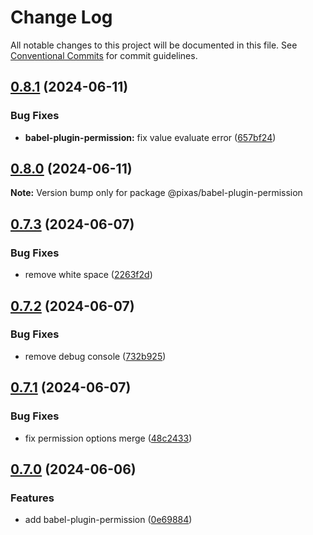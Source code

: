 # Change Log

All notable changes to this project will be documented in this file.
See [Conventional Commits](https://conventionalcommits.org) for commit guidelines.

## [0.8.1](https://github.com/kagawagao/pixas/compare/v0.8.0...v0.8.1) (2024-06-11)

### Bug Fixes

- **babel-plugin-permission:** fix value evaluate error ([657bf24](https://github.com/kagawagao/pixas/commit/657bf24944974775f05217cc6f94ac2553718cd8))

## [0.8.0](https://github.com/kagawagao/pixas/compare/v0.7.3...v0.8.0) (2024-06-11)

**Note:** Version bump only for package @pixas/babel-plugin-permission

## [0.7.3](https://github.com/kagawagao/pixas/compare/v0.7.2...v0.7.3) (2024-06-07)

### Bug Fixes

- remove white space ([2263f2d](https://github.com/kagawagao/pixas/commit/2263f2dc97a9ae62c4da5a68181cf952e736a2ca))

## [0.7.2](https://github.com/kagawagao/pixas/compare/v0.7.1...v0.7.2) (2024-06-07)

### Bug Fixes

- remove debug console ([732b925](https://github.com/kagawagao/pixas/commit/732b925d9a9fde3ef3c0606472ec4ef69a9cefb9))

## [0.7.1](https://github.com/kagawagao/pixas/compare/v0.7.0...v0.7.1) (2024-06-07)

### Bug Fixes

- fix permission options merge ([48c2433](https://github.com/kagawagao/pixas/commit/48c2433b0fad326d5c483bedbe1daff4069f6f37))

## [0.7.0](https://github.com/kagawagao/pixas/compare/v0.6.4...v0.7.0) (2024-06-06)

### Features

- add babel-plugin-permission ([0e69884](https://github.com/kagawagao/pixas/commit/0e698848acb1f7e522cf2445a8c30654b5182c7f))
